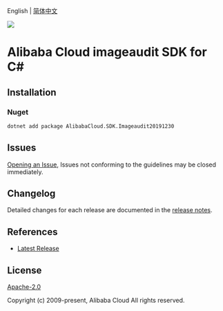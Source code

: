 English | [简体中文](README-CN.md)

![](https://aliyunsdk-pages.alicdn.com/icons/AlibabaCloud.svg)

# Alibaba Cloud imageaudit SDK for C#

## Installation

### Nuget

```bash
dotnet add package AlibabaCloud.SDK.Imageaudit20191230
```

## Issues

[Opening an Issue](https://github.com/aliyun/alibabacloud-csharp-sdk/issues/new), Issues not conforming to the guidelines may be closed immediately.

## Changelog

Detailed changes for each release are documented in the [release notes](./ChangeLog.md).

## References

* [Latest Release](https://github.com/aliyun/alibabacloud-csharp-sdk/)

## License

[Apache-2.0](http://www.apache.org/licenses/LICENSE-2.0)

Copyright (c) 2009-present, Alibaba Cloud All rights reserved.
